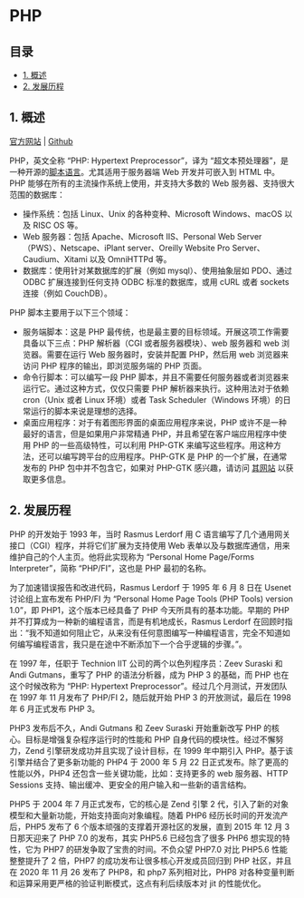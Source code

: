 # PHP<!-- omit in toc -->

## 目录<!-- omit in toc -->

- [1. 概述](#1-概述)
- [2. 发展历程](#2-发展历程)

## 1. 概述

[官方网站](https://www.php.net) | [Github](https://github.com/php)

PHP，英文全称 “PHP: Hypertext Preprocessor”，译为 “超文本预处理器”，是一种开源的[脚本语言](../术语表/脚本语言.md)。尤其适用于服务器端 Web 开发并可嵌入到 HTML 中。PHP 能够在所有的主流操作系统上使用，并支持大多数的 Web 服务器、支持很大范围的数据库：

- 操作系统：包括 Linux、Unix 的各种变种、Microsoft Windows、macOS 以及 RISC OS 等。
- Web 服务器：包括 Apache、Microsoft IIS、Personal Web Server（PWS）、Netscape、iPlant server、Oreilly Website Pro Server、Caudium、Xitami 以及 OmniHTTPd 等。
- 数据库：使用针对某数据库的扩展（例如 mysql）、使用抽象层如 PDO、通过 ODBC 扩展连接到任何支持 ODBC 标准的数据库，或用 cURL 或者 sockets 连接（例如 CouchDB）。

PHP 脚本主要用于以下三个领域：

- 服务端脚本：这是 PHP 最传统，也是最主要的目标领域。开展这项工作需要具备以下三点：PHP 解析器（CGI 或者服务器模块）、web 服务器和 web 浏览器。需要在运行 Web 服务器时，安装并配置 PHP，然后用 web 浏览器来访问 PHP 程序的输出，即浏览服务端的 PHP 页面。
- 命令行脚本：可以编写一段 PHP 脚本，并且不需要任何服务器或者浏览器来运行它。通过这种方式，仅仅只需要 PHP 解析器来执行。这种用法对于依赖 cron（Unix 或者 Linux 环境）或者 Task Scheduler（Windows 环境）的日常运行的脚本来说是理想的选择。
- 桌面应用程序：对于有着图形界面的桌面应用程序来说，PHP 或许不是一种最好的语言，但是如果用户非常精通 PHP，并且希望在客户端应用程序中使用 PHP 的一些高级特性，可以利用 PHP-GTK 来编写这些程序。用这种方法，还可以编写跨平台的应用程序。PHP-GTK 是 PHP 的一个扩展，在通常发布的 PHP 包中并不包含它，如果对 PHP-GTK 感兴趣，请访问 [其网站](http://gtk.php.net/) 以获取更多信息。

## 2. 发展历程

PHP 的开发始于 1993 年，当时 Rasmus Lerdorf 用 C 语言编写了几个通用网关接口（CGI）程序，并将它们扩展为支持使用 Web 表单以及与数据库通信，用来维护自己的个人主页。他将此实现称为 “Personal Home Page/Forms Interpreter”，简称 “PHP/FI”，这也是 PHP 最初的名称。

为了加速错误报告和改进代码，Rasmus Lerdorf 于 1995 年 6 月 8 日在 Usenet 讨论组上宣布发布 PHP/FI 为 “Personal Home Page Tools (PHP Tools) version 1.0”，即 PHP1，这个版本已经具备了 PHP 今天所具有的基本功能。早期的 PHP 并不打算成为一种新的编程语言，而是有机地成长，Rasmus Lerdorf 在回顾时指出：“我不知道如何阻止它，从来没有任何意图编写一种编程语言，完全不知道如何编写编程语言，我只是在途中不断添加下一个合乎逻辑的步骤。”。

在 1997 年，任职于 Technion IIT 公司的两个以色列程序员：Zeev Suraski 和 Andi Gutmans，重写了 PHP 的语法分析器，成为 PHP 3 的基础，而 PHP 也在这个时候改称为 “PHP: Hypertext Preprocessor”。经过几个月测试，开发团队在 1997 年 11 月发布了 PHP/FI 2，随后就开始 PHP 3 的开放测试，最后在 1998 年 6 月正式发布 PHP 3。

PHP3 发布后不久，Andi Gutmans 和 Zeev Suraski 开始重新改写 PHP 的核心。目标是增强复杂程序运行时的性能和 PHP 自身代码的模块性。经过不懈努力，Zend 引擎研发成功并且实现了设计目标，在 1999 年中期引入 PHP。基于该引擎并结合了更多新功能的 PHP4 于 2000 年 5 月 22 日正式发布。除了更高的性能以外，PHP4 还包含一些关键功能，比如：支持更多的 web 服务器、HTTP Sessions 支持、输出缓冲、更安全的用户输入和一些新的语言结构。

PHP5 于 2004 年 7 月正式发布，它的核心是 Zend 引擎 2 代，引入了新的对象模型和大量新功能，开始支持面向对象编程。随着 PHP6 经历长时间的开发流产后，PHP5 发布了 6 个版本顽强的支撑着开源社区的发展，直到 2015 年 12 月 3 日那天迎来了 PHP 7.0 的发布，其实 PHP5.6 已经包含了很多 PHP6 想实现的特性，它为 PHP7 的研发争取了宝贵的时间。不负众望 PHP7.0 对比 PHP5.6 性能整整提升了 2 倍，PHP7 的成功发布让很多核心开发成员回归到 PHP 社区，并且在 2020 年 11 月 26 发布了 PHP8，和 php7 系列相对比，PHP8 对各种变量判断和运算采用更严格的验证判断模式，这点有利后续版本对 jit 的性能优化。
